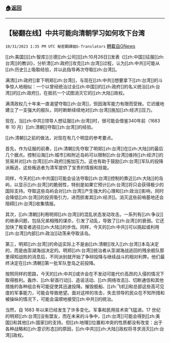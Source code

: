 ###  [:house:返回](README.md)
---


## 【秘翻在线】中共可能向清朝学习如何攻下台湾
`10/31/2023 1:35 PM UTC 秘密翻譯組G-Translators` [轉載自GNews](https://gnews.org/articles/1904010)

[[zh:美国]][[zh:智库]]兰德[[zh:公司]][[zh:10月26日]]发表《[[zh:中国]]征服[[zh:台湾]]的教训》，分析清[[zh:政府]]攻克[[zh:台湾]]过程，认为[[zh:中共]]可能从[[zh:历史]]上吸取经验，并以此指导再次夺取[[zh:台湾]]。


满清[[zh:政府]]拿下明郑[[zh:台湾]]，与现在[[zh:中共]]想要拿下[[zh:台湾]]的斗争惊人地相似：一个以曾经统治过全[[zh:中国]]的[[zh:政府]]的名义统治[[zh:台湾]]的[[zh:政府]]，在抵抗一个试图消灭它的[[zh:大陆]]政权。

满清政权几十年来一直渴望夺取[[zh:台湾]]，但因海军能力有限而受挫。它迟缓地建立了一支强大的舰队，同时断断续续地对[[zh:台湾]]施加[[zh:经济]]压力。

现在，当[[zh:中共]]领导人想征服[[zh:台湾]]时，很可能会借鉴340年前（1683 年 10 月）[[zh:清朝]]夺取[[zh:台湾]]的经验。


[[zh:清朝]]之前的做法，对现在有几个明显的参考要点。


首先，作为征服的前奏，[[zh:清朝]]先夺取了明郑[[zh:台湾]]在[[zh:大陆]]的最后几个据点。控制沿海[[zh:城市]]和附近岛屿可以限制[[zh:台湾]]维持[[zh:经济]]的贸易并对[[zh:台湾]][[zh:政府]]施加压力。这也有助于鼓励[[zh:台湾]]军队的投降派叛逃，这些叛逃者为清军提供了宝贵的情报和技能。


同样，今天的[[zh:中共国]]可能会设法夺取[[zh:台湾]]控制的靠近[[zh:大陆]]的岛屿，以显示[[zh:台湾]]的脆弱性，特别是如果它预计[[zh:台湾]]将只会获得极少的国际支持。夺取这些岛屿会对[[zh:台湾]]产生强大的心理和[[zh:政治]]影响，同时会降低[[zh:台湾]]的投资吸引力，进而损害其[[zh:经济]]。消灭这些前哨基地还会阻碍[[zh:台湾]]收集情报。

其次，[[zh:清朝]]利用明郑[[zh:台湾]]的混乱状态发动攻击。一系列有[[zh:争议]]的继承问题，包括兄弟相残的谋杀，引发了动乱，导致了[[zh:台湾]]的衰弱。它还加快了叛变者逃往[[zh:大陆]]的步伐。同样，今天的[[zh:中共]]可以挑起或利用[[zh:台湾]]内部[[zh:政治]]动荡来夺取该岛。
 
第三，明郑[[zh:台湾]]的命运实际上不是由[[zh:清朝]]攻入[[zh:台湾]]本岛决定的，而是由澎湖海战决定的。明郑[[zh:台湾]]统治者从澎湖海战逃回的残余舰队那里得知战败的消息后，不同派别就开始了争辩投降与继续战斗的相对利弊。他们最终决定在[[zh:清朝]]第一批军队登岛之前投降。

按照同样的思路，今天的[[zh:中共]]或许会在不发动可能代价高昂的入侵的情况下取得胜利。轰炸、[[zh:斩首行动]]、造谣活动、[[zh:网络攻击]]、切断通信和其他措施的各种组合有可能促使其迅速投降。摧毁舰船、[[zh:飞机]]和总部这些高可见度的军事能力，可能会导致绝望。面对这样的攻击，失去领导的民众在不知所措和被操纵的情况下，可能会温顺地接受[[zh:中共]]的统治。

 当然，自 1683 年以来已经发生了许多变化。军事和民用技术突飞猛进。17 世纪的明郑[[zh:台湾]]没有盟友，而在未来的斗争中，[[zh:台湾]]可能会得到[[zh:美国]]和其他[[zh:国家]]的支持。但[[zh:地理]]位置和冲突的性质都没有改变：出于各种战略和[[zh:意识形态]]的原因，[[zh:中共]][[zh:大陆]]政权将寻求消灭[[zh:台湾]]政权。

